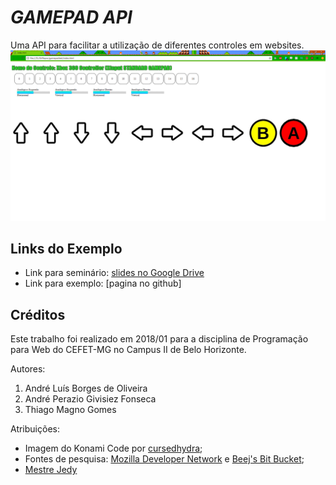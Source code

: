 # _GAMEPAD API_
Uma API para facilitar a utilização de diferentes controles em websites.
![](images/Exemplo.png)

## Links do Exemplo
- Link para seminário: [slides no Google Drive][slides]
- Link para exemplo: [pagina no github]

## Créditos
Este trabalho foi realizado em 2018/01 para a disciplina de Programação para Web do CEFET-MG no Campus II de Belo Horizonte.

Autores:

1. André Luís Borges de Oliveira
1. André Perazio Givisiez Fonseca
1. Thiago Magno Gomes

Atribuições:

- Imagem do Konami Code por [cursedhydra][konami];
- Fontes de pesquisa: [Mozilla Developer Network][pesquisa2] e [Beej's Bit Bucket][pesquisa];
- [Mestre Jedy][jedai]

[konami]:https://suwalls.com/digital-art/konami-code-43623/
[slides]:https://docs.google.com/presentation/d/17P1ZGyCth7J0BxAp7Seh1k2lX4IQWgy0NtS6r-FFMCc/edit?usp=sharing
[vivo]: https://fegemo.github.io/cefet-web-weblot/apis/gamepad-api/
[pesquisa]:http://beej.us/blog/data/javascript-gamepad/
[pesquisa2]:https://developer.mozilla.org/pt-BR/
[jedai]: https://github.com/fegemo
